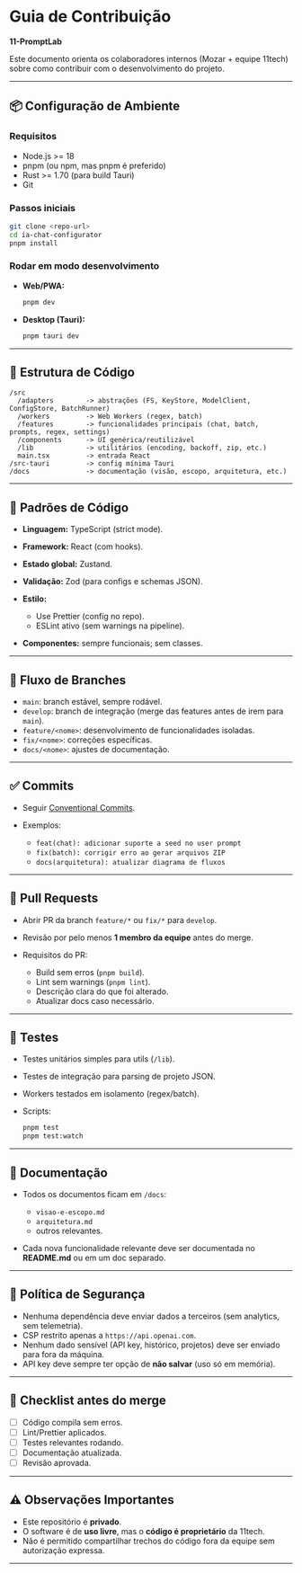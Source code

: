 # Guia de Contribuição  
**11-PromptLab**

Este documento orienta os colaboradores internos (Mozar + equipe 11tech) sobre como contribuir com o desenvolvimento do projeto.

---

## 📦 Configuração de Ambiente

### Requisitos
- Node.js >= 18
- pnpm (ou npm, mas pnpm é preferido)
- Rust >= 1.70 (para build Tauri)
- Git

### Passos iniciais
```bash
git clone <repo-url>
cd ia-chat-configurator
pnpm install
````

### Rodar em modo desenvolvimento

* **Web/PWA:**

  ```bash
  pnpm dev
  ```
* **Desktop (Tauri):**

  ```bash
  pnpm tauri dev
  ```

---

## 🧩 Estrutura de Código

```
/src
  /adapters        -> abstrações (FS, KeyStore, ModelClient, ConfigStore, BatchRunner)
  /workers         -> Web Workers (regex, batch)
  /features        -> funcionalidades principais (chat, batch, prompts, regex, settings)
  /components      -> UI genérica/reutilizável
  /lib             -> utilitários (encoding, backoff, zip, etc.)
  main.tsx         -> entrada React
/src-tauri         -> config mínima Tauri
/docs              -> documentação (visão, escopo, arquitetura, etc.)
```

---

## 🎨 Padrões de Código

* **Linguagem:** TypeScript (strict mode).
* **Framework:** React (com hooks).
* **Estado global:** Zustand.
* **Validação:** Zod (para configs e schemas JSON).
* **Estilo:**

  * Use Prettier (config no repo).
  * ESLint ativo (sem warnings na pipeline).
* **Componentes:** sempre funcionais; sem classes.

---

## 🌿 Fluxo de Branches

* `main`: branch estável, sempre rodável.
* `develop`: branch de integração (merge das features antes de irem para `main`).
* `feature/<nome>`: desenvolvimento de funcionalidades isoladas.
* `fix/<nome>`: correções específicas.
* `docs/<nome>`: ajustes de documentação.

---

## ✅ Commits

* Seguir [Conventional Commits](https://www.conventionalcommits.org/).
* Exemplos:

  * `feat(chat): adicionar suporte a seed no user prompt`
  * `fix(batch): corrigir erro ao gerar arquivos ZIP`
  * `docs(arquitetura): atualizar diagrama de fluxos`

---

## 🔄 Pull Requests

* Abrir PR da branch `feature/*` ou `fix/*` para `develop`.
* Revisão por pelo menos **1 membro da equipe** antes do merge.
* Requisitos do PR:

  * Build sem erros (`pnpm build`).
  * Lint sem warnings (`pnpm lint`).
  * Descrição clara do que foi alterado.
  * Atualizar docs caso necessário.

---

## 🧪 Testes

* Testes unitários simples para utils (`/lib`).
* Testes de integração para parsing de projeto JSON.
* Workers testados em isolamento (regex/batch).
* Scripts:

  ```bash
  pnpm test
  pnpm test:watch
  ```

---

## 📖 Documentação

* Todos os documentos ficam em `/docs`:

  * `visao-e-escopo.md`
  * `arquitetura.md`
  * outros relevantes.
* Cada nova funcionalidade relevante deve ser documentada no **README.md** ou em um doc separado.

---

## 🔐 Política de Segurança

* Nenhuma dependência deve enviar dados a terceiros (sem analytics, sem telemetria).
* CSP restrito apenas a `https://api.openai.com`.
* Nenhum dado sensível (API key, histórico, projetos) deve ser enviado para fora da máquina.
* API key deve sempre ter opção de **não salvar** (uso só em memória).

---

## 📌 Checklist antes do merge

* [ ] Código compila sem erros.
* [ ] Lint/Prettier aplicados.
* [ ] Testes relevantes rodando.
* [ ] Documentação atualizada.
* [ ] Revisão aprovada.

---

## ⚠️ Observações Importantes

* Este repositório é **privado**.
* O software é de **uso livre**, mas o **código é proprietário** da 11tech.
* Não é permitido compartilhar trechos do código fora da equipe sem autorização expressa.

---


